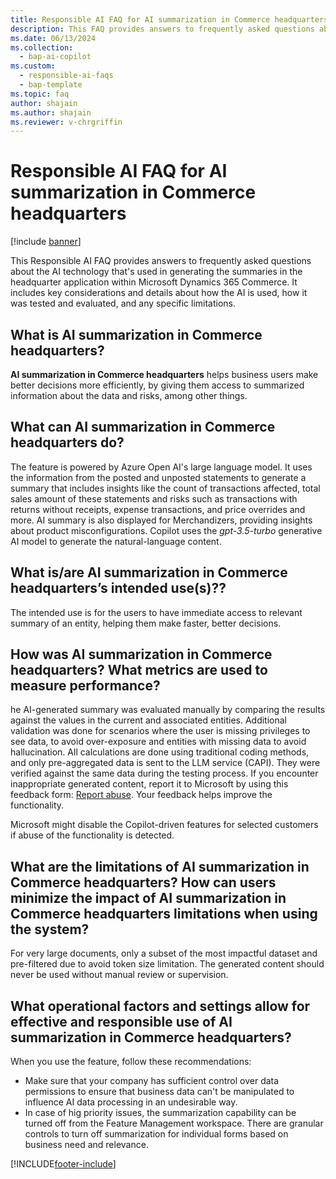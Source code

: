 ```yaml
---
title: Responsible AI FAQ for AI summarization in Commerce headquarters
description: This FAQ provides answers to frequently asked questions about the AI technology that is used for generating summaries in Commerce headquarters. It includes key considerations and details about how the AI is used, how it was tested and evaluated, and any specific limitations.
ms.date: 06/13/2024
ms.collection:
  - bap-ai-copilot
ms.custom:
  - responsible-ai-faqs
  - bap-template
ms.topic: faq
author: shajain
ms.author: shajain
ms.reviewer: v-chrgriffin
---
```


# Responsible AI FAQ for AI summarization in Commerce headquarters

[!include [banner](../includes/banner.md)]

This Responsible AI FAQ provides answers to frequently asked questions about the AI technology that's used in generating the summaries in the headquarter application within Microsoft Dynamics 365 Commerce. It includes key considerations and details about how the AI is used, how it was tested and evaluated, and any specific limitations.

## What is AI summarization in Commerce headquarters?

**AI summarization in Commerce headquarters** helps business users make better decisions more efficiently, by giving them access to summarized information about the data and risks, among other things.

## What can AI summarization in Commerce headquarters do? 
The feature is powered by Azure Open AI's large language model. It uses the information from the posted and unposted statements to generate a summary that includes insights like the count of transactions affected, total sales amount of these statements and risks such as transactions with returns without receipts, expense transactions, and price overrides and more. AI summary is also displayed for Merchandizers, providing insights about product misconfigurations. Copilot uses the *gpt-3.5-turbo* generative AI model to generate the natural-language content. 

## What is/are AI summarization in Commerce headquarters’s intended use(s)??

The intended use is for the users to have immediate access to relevant summary of an entity, helping them make faster, better decisions. 

## How was AI summarization in Commerce headquarters? What metrics are used to measure performance?

he AI-generated summary was evaluated manually by comparing the results against the values in the current and associated entities. Additional validation was done for scenarios where the user is missing privileges to see data, to avoid over-exposure and entities with missing data to avoid hallucination. All calculations are done using traditional coding methods, and only pre-aggregated data is sent to the LLM service (CAPI). They were verified against the same data during the testing process. If you encounter inappropriate generated content, report it to Microsoft by using this feedback form: [Report abuse](https://msrc.microsoft.com/report). Your feedback helps improve the functionality.

Microsoft might disable the Copilot-driven features for selected customers if abuse of the functionality is detected.

## What are the limitations of AI summarization in Commerce headquarters? How can users minimize the impact of AI summarization in Commerce headquarters limitations when using the system?

For very large documents, only a subset of the most impactful dataset and pre-filtered due to avoid token size limitation. The generated content should never be used without manual review or supervision.

## What operational factors and settings allow for effective and responsible use of AI summarization in Commerce headquarters?

When you use the feature, follow these recommendations:

- Make sure that your company has sufficient control over data permissions to ensure that business data can't be manipulated to influence AI data processing in an undesirable way.
- In case of hig priority issues, the summarization capability can be turned off from the Feature Management workspace. There are granular controls to turn off summarization for individual forms based on business need and relevance. 




[!INCLUDE[footer-include](../../includes/footer-banner.md)]

